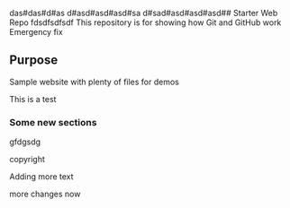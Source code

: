 
das#das#d#as
d#asd#asd#asd#sa
d#sad#asd#asd#asd## Starter Web Repo
fdsdfsdfsdf
This repository is for showing how Git and GitHub work
Emergency fix
## Purpose

Sample website with plenty of files for demos

This is a test

### Some new sections

gfdgsdg

copyright

Adding more text

more changes now